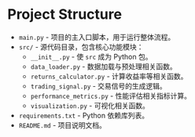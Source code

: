 # Project Structure

- `main.py` - 项目的主入口脚本，用于运行整体流程。
- `src/` - 源代码目录，包含核心功能模块：
    - `__init__.py` - 使 `src` 成为 Python 包。
    - `data_loader.py` - 数据加载与预处理相关函数。
    - `returns_calculator.py` - 计算收益率等相关函数。
    - `trading_signal.py` - 交易信号的生成逻辑。
    - `performance_metrics.py` - 性能评估相关指标计算。
    - `visualization.py` - 可视化相关函数。
- `requirements.txt` - Python 依赖库列表。
- `README.md` - 项目说明文档。
